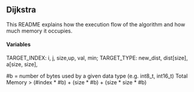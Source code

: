 ## Dijkstra 
This README explains how the execution flow of the algorithm and how much memory it occupies.

#### Variables
TARGET_INDEX:
	i, j, size,up, val, min;
TARGET_TYPE:
	new_dist, dist[size],
	a[size, size],

#b = number of bytes used by a given data type (e.g. int8_t, int16_t)
Total Memory > (#index * #b) + (size * #b) + (size * size * #b)
